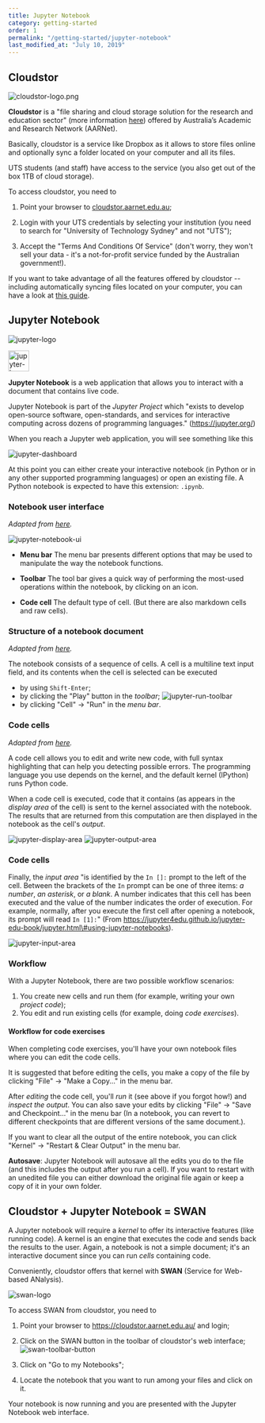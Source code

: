 ```yaml
---
title: Jupyter Notebook
category: getting-started
order: 1
permalink: "/getting-started/jupyter-notebook"
last_modified_at: "July 10, 2019"
---
```


## Cloudstor

![cloudstor-logo.png](https://cloudstor.aarnet.edu.au/plus/s/pwXdzeYzcZPxqw9/download)

**Cloudstor** is a "file sharing and cloud storage solution for the research and education sector" (more information [here](https://www.aarnet.edu.au/network-and-services/cloud-services-applications/cloudstor)) offered by Australia’s Academic and Research Network (AARNet).

Basically, cloudstor is a service like Dropbox as it allows to store files online and optionally sync a folder located on your computer and all its files. 

UTS students (and staff) have access to the service (you also get out of the box 1TB of cloud storage).
  

To access cloudstor, you need to

1. Point your browser to [cloudstor.aarnet.edu.au](https://cloudstor.aarnet.edu.au/);

2. Login with your UTS credentials by selecting your institution (you need to search for "University of Technology Sydney" and not "UTS");

3. Accept the "Terms And Conditions Of Service" (don't worry, they won't sell your data - it's a not-for-profit service funded by the Australian government!).

If you want to take advantage of all the features offered by cloudstor --  including automatically syncing files located on your computer, you can have a look at [this guide](https://support.aarnet.edu.au/hc/en-us/articles/227469547-CloudStor-Getting-Started-Guide).

## Jupyter Notebook

![jupyter-logo](https://cloudstor.aarnet.edu.au/plus/s/wp8ozshID6Aq2rF/download) <!-- .element height="50" width="50" -->

<img src="https://cloudstor.aarnet.edu.au/plus/s/wp8ozshID6Aq2rF/download" alt="jupyter-logo" height="42" width="42">
  
**Jupyter Notebook** is a web application that allows you to interact with a document that contains live code.

Jupyter Notebook is part of the *Jupyter Project* which "exists to develop open-source software, open-standards, and services for interactive computing across dozens of programming languages." (https://jupyter.org/)

When you reach a Jupyter web application, you will see something like this
  
![jupyter-dashboard](https://cloudstor.aarnet.edu.au/plus/s/Q3NPc7B5cv5Tuey/download)

At this point you can either create your interactive notebook (in Python or in any other supported programming languages) or open an existing file. A Python notebook is expected to have this extension: `.ipynb`.


### Notebook user interface

*Adapted from [here](https://jupyter-notebook.readthedocs.io/en/stable/notebook.html\#notebook-user-interface).*

![jupyter-notebook-ui](https://cloudstor.aarnet.edu.au/plus/s/1K0ZuFi9rgp6ZgO/download)

* **Menu bar** The menu bar presents different options that may be used to manipulate the way the notebook functions.

* **Toolbar** The tool bar gives a quick way of performing the most-used operations within the notebook, by clicking on an icon. 

* **Code cell** The default type of cell. (But there are also markdown cells and raw cells).

### Structure of a notebook document

*Adapted from [here](https://jupyter-notebook.readthedocs.io/en/stable/notebook.html\#structure-of-a-notebook-document).*

The notebook consists of a sequence of cells. A cell is a multiline text input field, and its contents when the cell is selected can be executed

* by using `Shift-Enter`;
* by clicking the "Play" button in the *toolbar*;
![jupyter-run-toolbar](https://cloudstor.aarnet.edu.au/plus/s/h7zsbwCyYEwfyuo/download)
* by clicking "Cell" -> "Run" in the *menu bar*.

### Code cells

*Adapted from [here]( https://jupyter-notebook.readthedocs.io/en/stable/notebook.html\#code-cells).*

A code cell allows you to edit and write new code, with full syntax highlighting that can help you detecting possible errors. The programming language you use depends on the kernel, and the default kernel (IPython) runs Python code.

When a code cell is executed, code that it contains (as appears in the *display area* of the cell) is sent to the kernel associated with the notebook. The results that are returned from this computation are then displayed in the notebook as the cell's *output*. 

![jupyter-display-area](https://cloudstor.aarnet.edu.au/plus/s/rmzlYGqBYpfXjjC/download)
![jupyter-output-area](https://cloudstor.aarnet.edu.au/plus/s/XbRpPY2mazxBT27/download)


### Code cells

 Finally, the *input area* "is identified by the `In []:` prompt to the left of the cell. Between the brackets of the `In` prompt can be one of three items: *a number*, *an asterisk*, or *a blank*. A number indicates that this cell has been executed and the value of the number indicates the order of execution. For example, normally, after you execute the first cell after opening a notebook, its prompt will read `In [1]:`" (From https://jupyter4edu.github.io/jupyter-edu-book/jupyter.html\#using-jupyter-notebooks).

![jupyter-input-area](https://cloudstor.aarnet.edu.au/plus/s/QonWeNKSwEZ5yJe/download)

### Workflow

With a Jupyter Notebook, there are two possible workflow scenarios:

1. You create new cells and run them (for example, writing your own *project code*);
2. You edit and run existing cells (for example, doing *code exercises*).


#### Workflow for code exercises

When completing code exercises, you'll have your own notebook files where you can edit the code cells.

 It is suggested that before editing the cells, you make a copy of the file by clicking "File"  -> "Make a Copy..." in the menu bar.

After *editing* the code cell, you'll *run* it (see above if you forgot how!) and *inspect the output*. You can also save your edits by clicking "File"  -> "Save and Checkpoint..." in the menu bar (In a notebook, you can revert to different checkpoints that are different versions of the same document.).

If you want to clear all the output of the entire notebook, you can click "Kernel" -> "Restart & Clear Output" in the menu bar.

**Autosave**:  Jupyter Notebook will autosave all the edits you do to the file (and this includes the output after you run a cell). If you want to restart with an unedited file you can either download the original file again or keep a copy of it in your own folder. 

## Cloudstor + Jupyter Notebook = SWAN

A Jupyter notebook will require a *kernel* to offer its interactive features (like running code). A kernel is an engine that executes the code and sends back the results to the user. Again, a notebook is not a simple document; it's an interactive document since you can run *cells* containing code.

  Conveniently, cloudstor offers that kernel with **SWAN** (Service for Web-based ANalysis).

![swan-logo](https://cloudstor.aarnet.edu.au/plus/s/musvpeY3OfhnAdF/download)

To access SWAN from cloudstor, you need to

1. Point your browser to https://cloudstor.aarnet.edu.au/ and login;

2. Click on the SWAN button in the toolbar of cloudstor's web interface; ![swan-toolbar-button](https://cloudstor.aarnet.edu.au/plus/s/TdxJNpwKPiO0i9N/download)

3. Click on "Go to my Notebooks";

4. Locate the notebook that you want to run among your files and click on it. 

Your notebook is now running and you are presented with the Jupyter Notebook web interface. 
